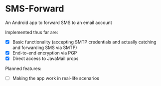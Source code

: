 # SMS-Forward
An Android app to forward SMS to an email account

Implemented thus far are:
* [x] Basic functionality (accepting SMTP credentials and actually catching and forwarding SMS via SMTP)
* [x] End-to-end encryption via PGP
* [x] Direct access to JavaMail props

Planned features:
* [ ] Making the app work in real-life scenarios
